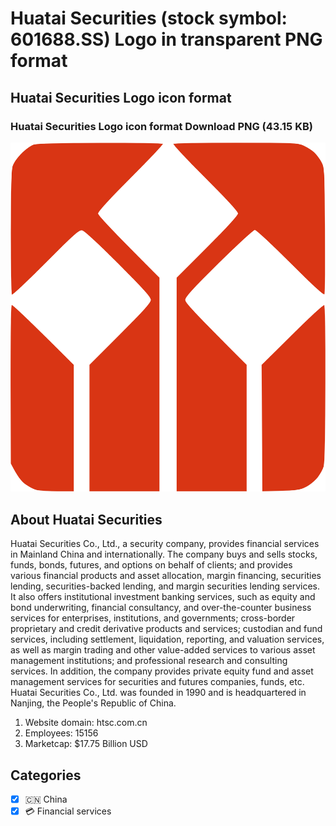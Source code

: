 # Huatai Securities (stock symbol: 601688.SS) Logo in transparent PNG format

## Huatai Securities Logo icon format

### Huatai Securities Logo icon format Download PNG (43.15 KB)

![Huatai Securities Logo icon format Download PNG (43.15 KB)](/img/orig/601688.SS-a20c7507.png)

## About Huatai Securities

Huatai Securities Co., Ltd., a security company, provides financial services in Mainland China and internationally. The company buys and sells stocks, funds, bonds, futures, and options on behalf of clients; and provides various financial products and asset allocation, margin financing, securities lending, securities-backed lending, and margin securities lending services. It also offers institutional investment banking services, such as equity and bond underwriting, financial consultancy, and over-the-counter business services for enterprises, institutions, and governments; cross-border proprietary and credit derivative products and services; custodian and fund services, including settlement, liquidation, reporting, and valuation services, as well as margin trading and other value-added services to various asset management institutions; and professional research and consulting services. In addition, the company provides private equity fund and asset management services for securities and futures companies, funds, etc. Huatai Securities Co., Ltd. was founded in 1990 and is headquartered in Nanjing, the People's Republic of China.

1. Website domain: htsc.com.cn
2. Employees: 15156
3. Marketcap: $17.75 Billion USD


## Categories
- [x] 🇨🇳 China
- [x] 💳 Financial services
